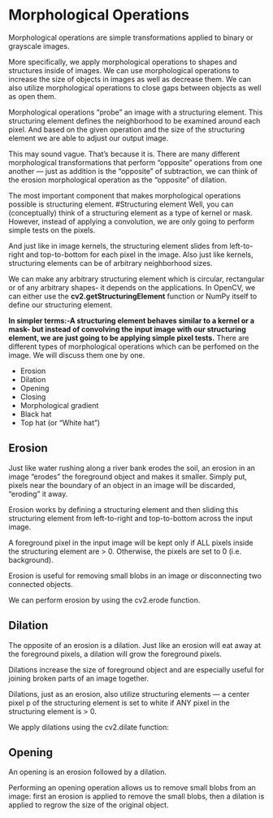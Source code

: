 # Morphological Operations
Morphological operations are simple transformations applied to binary or grayscale images.

More specifically, we apply morphological operations to shapes and structures inside of images. We can use morphological operations to increase the size of objects in images as well as decrease them. We can also utilize morphological operations to close gaps between objects as well as open them.

Morphological operations “probe” an image with a structuring element. This structuring element defines the neighborhood to be examined around each pixel. And based on the given operation and the size of the structuring element we are able to adjust our output image.

This may sound vague. That’s because it is. There are many different morphological transformations that perform “opposite” operations from one another — just as addition is the “opposite” of subtraction, we can think of the erosion morphological operation as the “opposite” of dilation.

The most important component that makes morphological operations possible is structuring element.
#Structuring element
Well, you can (conceptually) think of a structuring element as a type of kernel or mask. However, instead of applying a convolution, we are only going to perform simple tests on the pixels.

And just like in image kernels, the structuring element slides from left-to-right and top-to-bottom for each pixel in the image. Also just like kernels, structuring elements can be of arbitrary neighborhood sizes.

We can make any arbitrary structuring element which is circular, rectangular or of any arbitrary shapes- it depends on the applications.
In OpenCV, we can either use the **cv2.getStructuringElement**  function or NumPy itself to define our structuring element.


**In simpler terms:-A structuring element behaves similar to a kernel or a mask- but instead of convolving the input image with our structuring element, we are just going to be applying simple pixel tests.**
There are different types of morphological operations which can be perfomed on the image. We will discuss them one by one.
* Erosion
* Dilation
* Opening
* Closing
* Morphological gradient
* Black hat
* Top hat (or “White hat”)

## Erosion
Just like water rushing along a river bank erodes the soil, an erosion in an image “erodes” the foreground object and makes it smaller. Simply put, pixels near the boundary of an object in an image will be discarded, “eroding” it away.

Erosion works by defining a structuring element and then sliding this structuring element from left-to-right and top-to-bottom across the input image.

A foreground pixel in the input image will be kept only if ALL pixels inside the structuring element are > 0. Otherwise, the pixels are set to 0 (i.e. background).

Erosion is useful for removing small blobs in an image or disconnecting two connected objects.

We can perform erosion by using the cv2.erode  function.


## Dilation
The opposite of an erosion is a dilation. Just like an erosion will eat away at the foreground pixels, a dilation will grow the foreground pixels.

Dilations increase the size of foreground object and are especially useful for joining broken parts of an image together.

Dilations, just as an erosion, also utilize structuring elements — a center pixel p of the structuring element is set to white if ANY pixel in the structuring element is > 0.

We apply dilations using the cv2.dilate  function:

## Opening
An opening is an erosion followed by a dilation.

Performing an opening operation allows us to remove small blobs from an image: first an erosion is applied to remove the small blobs, then a dilation is applied to regrow the size of the original object.
